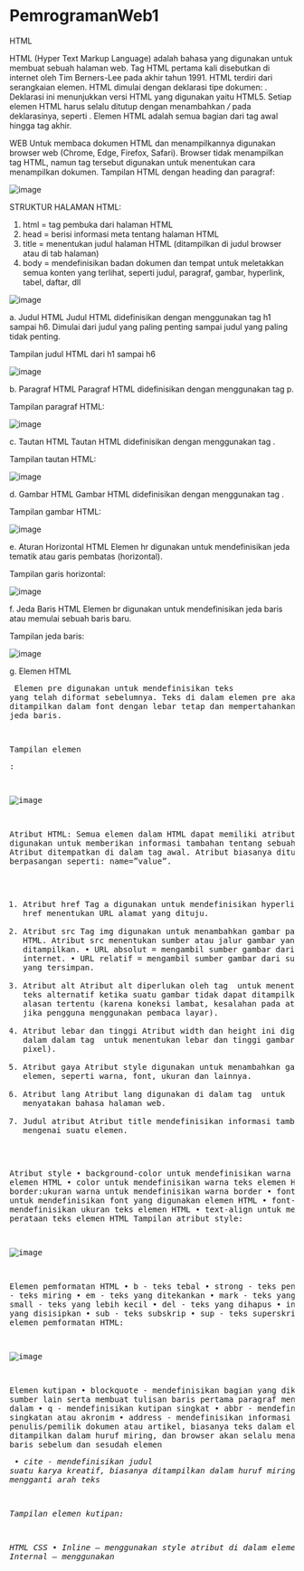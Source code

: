 # PemrogramanWeb1
HTML

  HTML (Hyper Text Markup Language) adalah bahasa yang digunakan untuk membuat sebuah halaman web. Tag HTML pertama kali disebutkan di internet oleh Tim Berners-Lee pada akhir tahun 1991. HTML terdiri dari serangkaian elemen. HTML dimulai dengan deklarasi tipe dokumen:  <!DOCTYPE html>. Deklarasi ini menunjukkan versi HTML yang digunakan yaitu HTML5.
Setiap elemen HTML harus selalu ditutup dengan menambahkan */* pada deklarasinya, seperti </html>. Elemen HTML adalah semua bagian dari tag awal hingga tag akhir.

WEB
  Untuk membaca dokumen HTML dan menampilkannya digunakan browser web (Chrome, Edge, Firefox, Safari). Browser tidak menampilkan tag HTML, namun tag tersebut digunakan untuk menentukan cara menampilkan dokumen.
Tampilan HTML dengan heading dan paragraf:

![image](https://github.com/HafidziyahArrohmah/PemrogramanWeb1/assets/168707404/fe11c1d6-a8e9-44b9-b603-8e7663126f57)

STRUKTUR HALAMAN HTML:
1.	html = tag pembuka dari halaman HTML
2.	head = berisi informasi meta tentang halaman HTML
3.	title = menentukan judul halaman HTML (ditampilkan di judul browser atau di tab halaman)
4.	body = mendefinisikan badan dokumen dan tempat untuk meletakkan semua konten yang terlihat, seperti judul, paragraf, gambar, hyperlink, tabel, daftar, dll

![image](https://github.com/HafidziyahArrohmah/PemrogramanWeb1/assets/168707404/cbdba737-6d63-458a-bbc0-f7d616cafa2d)

a.	Judul HTML
Judul HTML didefinisikan dengan menggunakan tag h1 sampai h6. Dimulai dari judul yang paling penting sampai judul yang paling tidak penting.

Tampilan judul HTML dari h1 sampai h6

![image](https://github.com/HafidziyahArrohmah/PemrogramanWeb1/assets/168707404/eee043f1-cc79-4ae5-a95d-762301093524)

b.	Paragraf HTML
Paragraf HTML didefinisikan dengan menggunakan tag p.

Tampilan paragraf HTML:

![image](https://github.com/HafidziyahArrohmah/PemrogramanWeb1/assets/168707404/5cfd8091-8ee1-43dc-ab34-b58298be353f)

c.	Tautan HTML
Tautan HTML didefinisikan dengan menggunakan tag <a>.

Tampilan tautan HTML:

![image](https://github.com/HafidziyahArrohmah/PemrogramanWeb1/assets/168707404/526adb2a-c45a-4155-ad18-3370788df675)


d.	Gambar HTML
Gambar HTML didefinisikan dengan menggunakan tag <img>. 

Tampilan gambar HTML:

![image](https://github.com/HafidziyahArrohmah/PemrogramanWeb1/assets/168707404/b01c5e8f-b020-401a-a83d-917472f9a0b0)

e.	Aturan Horizontal HTML
Elemen hr digunakan untuk mendefinisikan jeda tematik atau garis pembatas (horizontal).

Tampilan garis horizontal:

 ![image](https://github.com/HafidziyahArrohmah/PemrogramanWeb1/assets/168707404/71c3e5a8-2175-459a-90be-cf76cf7d6a54)


f.	Jeda Baris HTML
Elemen br digunakan untuk mendefinisikan jeda baris atau memulai sebuah baris baru.

Tampilan jeda baris:

 ![image](https://github.com/HafidziyahArrohmah/PemrogramanWeb1/assets/168707404/5d5856e7-622c-4caf-88b6-7a52b24ad642)


g.	Elemen HTML <pre>
Elemen pre digunakan untuk mendefinisikan teks yang telah diformat sebelumnya. Teks di dalam elemen pre akan ditampilkan dalam font dengan lebar tetap dan mempertahankan spasi serta jeda baris.

Tampilan elemen <pre>:

 ![image](https://github.com/HafidziyahArrohmah/PemrogramanWeb1/assets/168707404/f4bfe032-16ab-41a3-8901-4113b27edba8)


Atribut HTML:
Semua elemen dalam HTML dapat memiliki atribut. Atribut digunakan untuk memberikan informasi tambahan tentang sebuah eleman. Atribut ditempatkan di dalam tag awal. Atribut biasanya ditulis berpasangan seperti: name=”value”.
1)	Atribut href
Tag a digunakan untuk mendefinisikan hyperlink. Atribut href menentukan URL alamat yang dituju.
2)	Atribut src
Tag img digunakan untuk menambahkan gambar pada halaman HTML. Atribut src menentukan sumber atau jalur gambar yang akan ditampilkan.
•	URL absolut = mengambil sumber gambar dari suatu link internet.
•	URL relatif = mengambil sumber gambar dari suatu file lokal yang tersimpan.
3)	Atribut alt
Atribut alt diperlukan oleh tag <img> untuk menentukan teks alternatif ketika suatu gambar tidak dapat ditampilkan dengan alasan tertentu (karena koneksi lambat, kesalahan pada atribut src, atau jika pengguna menggunakan pembaca layar).
4)	Atribut lebar dan tinggi
Atribut width dan height ini digunakan dalam dalam tag <img> untuk menentukan lebar dan tinggi gambar (dalam pixel).
5)	Atribut gaya 
Atribut style digunakan untuk menambahkan gaya ke dalam elemen, seperti warna, font, ukuran dan lainnya.
6)	Atribut lang
Atribut lang digunakan di dalam tag <html> untuk menyatakan bahasa halaman web.
7)	Judul atribut
Atribut title mendefinisikan informasi tambahan mengenai suatu elemen.

Atribut style
•	background-color untuk mendefinisikan warna belakang elemen HTML
•	color untuk mendefinisikan warna teks elemen HTML
•	border:ukuran warna untuk mendefinisikan warna border
•	font-family untuk mendefinisikan font yang digunakan elemen HTML
•	font-size untuk mendefinisikan ukuran teks elemen HTML
•	text-align untuk mendefinisikan perataan teks elemen HTML
Tampilan atribut style:
 
![image](https://github.com/HafidziyahArrohmah/PemrogramanWeb1/assets/168707404/8ec4ccec-7f8e-4887-b16f-b9c457c1286f)


Elemen pemformatan HTML
•	b - teks tebal
•	strong - teks penting
•	i - teks miring
•	em - teks yang ditekankan
•	mark - teks yang ditandai
•	small - teks yang lebih kecil
•	del - teks yang dihapus
•	ins - teks yang disisipkan
•	sub - teks subskrip
•	sup - teks superskrip
Tampilan elemen pemformatan HTML:
 
![image](https://github.com/HafidziyahArrohmah/PemrogramanWeb1/assets/168707404/fb880d4a-0850-46f9-9960-751ac3b26728)

Elemen kutipan
•	blockquote - mendefinisikan bagian yang dikutip dari sumber lain serta membuat tulisan baris pertama paragraf menjorok ke dalam
•	q - mendefinisikan kutipan singkat
•	abbr - mendefinisikan singkatan atau akronim
•	address - mendefinisikan informasi kontak penulis/pemilik dokumen atau artikel, biasanya teks dalam elemen ini ditampilkan dalam huruf miring, dan browser akan selalu menambahkan jeda baris sebelum dan sesudah elemen <address>
•	cite - mendefinisikan judul suatu karya kreatif, biasanya ditampilkan dalam huruf miring
•	bdo - mengganti arah teks

Tampilan elemen kutipan:
 
HTML CSS
•	Inline – menggunakan style atribut di dalam elemen HTML
•	Internal – menggunakan <style> elemen di <head> bagian tersebut
•	External – menggunakan <link> elemen untuk menautkan file CSS eksternal
Atribut CSS:
o	style – menata gaya sebaris
o	style - mendefinisikan CSS internal
o	link - menuju ke file CSS eksternal
o	head - menyimpan elemen <style> dan <link>
o	color – memberikan warna pada teks
o	font-family – mengatur font teks
o	font-size – mengatur ukuran teks
o	border – menambahkan batas (garis tepi)
o	padding – mengatur rung di dalam batas
o	margin – mengatur ruang di luar batas
o	float – membiarkan gambar melayang ke kiri atau ke kanan
Tampilan CSS:
 
 ![image](https://github.com/HafidziyahArrohmah/PemrogramanWeb1/assets/168707404/a45a86d4-42ed-4a00-9a03-ee338186b786)

![image](https://github.com/HafidziyahArrohmah/PemrogramanWeb1/assets/168707404/730912d9-af05-450c-b6da-e2e76441fe84)

Tautan HTML
Tautan digunakan untuk melompat ke dokumen lain dengan mengeklik tautan tersebut.
Secara umum tautan akan muncul dengan format:
•	digarisbawahi dan berwarna biru – tautan yang belum dikunjungi
•	digarisbawahi dan berwarna ungu – tautan yang dikunjungi
•	digarisbawahi dan berwarna merah – tautan aktif.
Atribut tautan:
•	a - elemen tautan
•	href – menentukan alamat tautan
•	target – menentukan tempat membuka dokumen
•	<img> - elemen di dalam <a> untuk menautkan gambar
•	mailto: - membuat tautan yang membuka email pengguna
•	title – menentukan informasi tambahan tentang suatu elemen (ditampilkan sebagai teks keterangan alat saat mouse bergerak di atas elemen.
Dalam elemen tautan terdapat suatu atribut yaitu target yang digunakan untuk menentukan tempat dimana tautan tersebut akan terbuka. Atribut target dapat memiliki salah satu dari nilai berikut:
•	_self – membuka dokumen di tab yang sama dengan yang diklik
•	_blank – membuka dokumen di tab baru
•	_parent – membuka dokumen di bingkai induk
•	_top – membuka dokumen di seluruh isi jendela
Jenis URL:
•	URL Absolut - menggunakan alamat web lengkap
•	URL Relatif – tautan lokal (tautan ke halaman dalam situs web yang sama) penulisannya tidak menggunakan bagian https://www
Tampilan tautan HTML:
 
![image](https://github.com/HafidziyahArrohmah/PemrogramanWeb1/assets/168707404/196e2bec-2647-40ef-acb3-8435dccdae0c)

![image](https://github.com/HafidziyahArrohmah/PemrogramanWeb1/assets/168707404/916fc6ce-9fcd-4364-ab37-d46262291aad)
 

Warna tautan
Mengubah warna tautan dilakukan menggunakan CSS dengan menambahkan kelas serta atribut yang diinginkan.
Atribut tambahan untuk mengatur warna tautan:
•	text-decoration – mengatur dekorasi teks (seperti garis bawah, dll)
Tampilan warna tautan HTML:

 ![image](https://github.com/HafidziyahArrohmah/PemrogramanWeb1/assets/168707404/fec10408-6e4d-4dd1-802c-b75f1037ac79)

Tombol tautan
Sama seperti warna tautan, tombol tautan diatur menggunakan CSS dengan menambah kelas dan atribut yang diinginkan.
Atribut tambahan untuk mengatur tombol tautan:
•	display – mengatur bagaimana tombol akan ditampilkan
Tampilan tombol tautan:
 
![image](https://github.com/HafidziyahArrohmah/PemrogramanWeb1/assets/168707404/a8729a55-88a5-4e2d-8e65-4d57f137c021)

Tabel HTML
Tabel dalam HTML terdiri dari sel-sel di dalam baris dan kolom. Penulisan tabel dimulai dengan tag table.
Setiap baris dalam tabel dimulai dengan tr. Setiap sel tabel ditentukan oleh td. Segala sesuatu di antara yang terdapat di antara tag td merupakan konten sel tabel. Untuk menjadikan sel tabel sebagai header gunakan tag th.

Tampilan tabel:
 
![image](https://github.com/HafidziyahArrohmah/PemrogramanWeb1/assets/168707404/0f8e5ef3-5bb4-4d46-95ba-0268784a9e33)

Penggabungan Tabel
•	Untuk menggabungkan kolom, gunakan atribut colspan
•	Untuk menggabungkan baris, gunakan atribut rowspan
Tampilan penggabungan tabel:
 
![image](https://github.com/HafidziyahArrohmah/PemrogramanWeb1/assets/168707404/52772c6b-b74e-4bc0-94b1-f792cff143e0)

